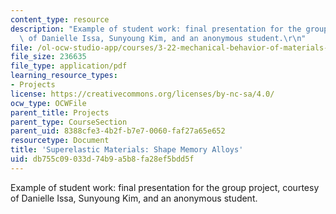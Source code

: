 ```yaml
---
content_type: resource
description: "Example of student work: final presentation for the group project, courtesy\
  \ of Danielle Issa, Sunyoung Kim, and an anonymous student.\r\n"
file: /ol-ocw-studio-app/courses/3-22-mechanical-behavior-of-materials-spring-2008/db755c09033d74b9a5b8fa28ef5bdd5f_superelastic_pres.pdf
file_size: 236635
file_type: application/pdf
learning_resource_types:
- Projects
license: https://creativecommons.org/licenses/by-nc-sa/4.0/
ocw_type: OCWFile
parent_title: Projects
parent_type: CourseSection
parent_uid: 8388cfe3-4b2f-b7e7-0060-faf27a65e652
resourcetype: Document
title: 'Superelastic Materials: Shape Memory Alloys'
uid: db755c09-033d-74b9-a5b8-fa28ef5bdd5f
---
```

Example of student work: final presentation for the group project, courtesy of Danielle Issa, Sunyoung Kim, and an anonymous student.
